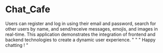 # Chat_Cafe
Users can register and log in using their email and password, search for other users by name, and send/receive messages, emojis, and images in real-time. This application demonstrates the integration of frontend and backend technologies to create a dynamic user experience. " " " Happy chatting ! "
